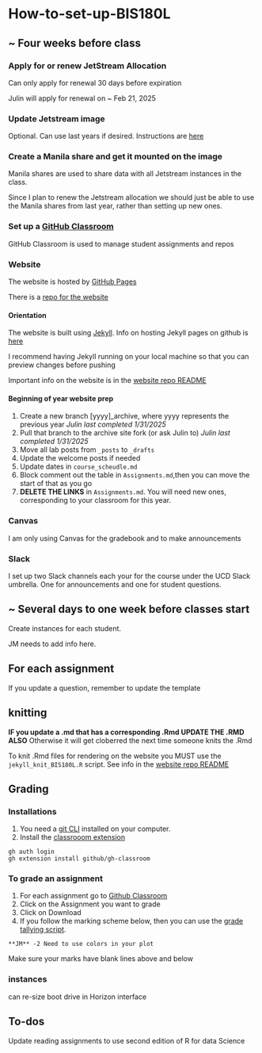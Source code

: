 # How-to-set-up-BIS180L

## ~ Four weeks before class

### Apply for or renew JetStream Allocation

Can only apply for renewal 30 days before expiration

Julin will apply for renewal on ~ Feb 21, 2025

### Update Jetstream image

Optional.  Can use last years if desired.  Instructions are [here](https://github.com/BIS180L-resources/BIS180L-VM_Image_Setup)

### Create a Manila share and get it mounted on the image

Manila shares are used to share data with all Jetstream instances in the class.  

Since I plan to renew the Jetstream allocation we should just be able to use the Manila shares from last year, rather than setting up new ones.

### Set up a [GitHub Classroom](https://classroom.github.com/classrooms)

GitHub Classroom is used to manage student assignments and repos

### Website

The website is hosted by [GitHub Pages](https://pages.github.com/)

There is a [repo for the website](https://github.com/jnmaloof/BIS180L_web)

#### Orientation

The website is built using [Jekyll](https://jekyllrb.com/).  Info on hosting Jekyll pages on github is [here](https://docs.github.com/en/pages/setting-up-a-github-pages-site-with-jekyll)

I recommend having Jekyll running on your local machine so that you can preview changes before pushing

Important info on the website is in the [website repo README](https://github.com/jnmaloof/BIS180L_web/blob/gh-pages/README.md)

#### Beginning of year website prep
1. Create a new branch [yyyy]_archive, where yyyy represents the previous year _Julin last completed 1/31/2025_
2. Pull that branch to the archive site fork (or ask Julin to) _Julin last completed 1/31/2025_
3. Move all lab posts from `_posts` to `_drafts` 
4. Update the welcome posts if needed
5. Update dates in `course_scheudle.md`
6. Block comment out the table in `Assignments.md`,then you can move the start of that as you go
7. __DELETE THE LINKS__ in `Assignments.md`.  You will need new ones, corresponding to your classroom for this year.

### Canvas

I am only using Canvas for the gradebook and to make announcements

### Slack

I set up two Slack channels each your for the course under the UCD Slack umbrella.  One for announcements and one for student questions.

## ~ Several days to one week before classes start

Create instances for each student.

JM needs to add info here.

## For each assignment

If you update a question, remember to update the template

## knitting

__IF you update a .md that has a corresponding .Rmd UPDATE THE .RMD ALSO__ Otherwise it will get cloberred the next time someone knits the .Rmd

To knit .Rmd files for rendering on the website you MUST use the ` jekyll_knit_BIS180L.R` script.  See info in the [website repo README](https://github.com/jnmaloof/BIS180L_web/blob/gh-pages/README.md)

## Grading

### Installations

1. You need a [git CLI](https://github.com/cli/cli#installation) installed on your computer.
2. Install the [classrooom extension](https://docs.github.com/en/education/manage-coursework-with-github-classroom/teach-with-github-classroom/using-github-classroom-with-github-cli#using-the-github-classroom-extension-with-github-cli)
```
gh auth login
gh extension install github/gh-classroom
```

### To grade an assignment
1. For each assignment go to [Github Classroom](https://classroom.github.com/classrooms)
2. Click on the Assignment you want to grade
3. Click on Download
4. If you follow the marking scheme below, then you can use the [grade tallying script](https://github.com/BIS180L-resources/BIS180L_GradingAssignments/blob/master/Grade_Compiler.R).

`**JM** -2 Need to use colors in your plot`

Make sure your marks have blank lines above and below

### instances

can re-size boot drive in Horizon interface

## To-dos

Update reading assignments to use second edition of R for data Science

